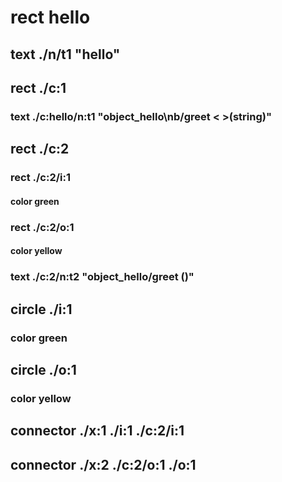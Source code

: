 # rect hello
## text ./n/t1 "hello"
## rect ./c:1
### text ./c:hello/n:t1 "object_hello\nb/greet < >(string)"
## rect ./c:2
### rect ./c:2/i:1
#### color green
### rect ./c:2/o:1
#### color yellow
### text ./c:2/n:t2 "object_hello/greet ()"
## circle ./i:1
### color green
## circle ./o:1
### color yellow


## connector ./x:1 ./i:1 ./c:2/i:1
## connector ./x:2 ./c:2/o:1 ./o:1

